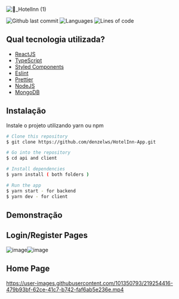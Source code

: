 ![🏨_HotelInn (1)](https://user-images.githubusercontent.com/101350793/219147426-2904f788-6f3d-4644-a8eb-dddb4eeee209.png)

![Github last commit](https://img.shields.io/github/commit-activity/m/denzelws/HotelInn-App) ![Languages](https://img.shields.io/github/languages/count/denzelws/HotelInn-App) ![Lines of code](https://img.shields.io/tokei/lines/github/denzelws/HotelInn-App)

## Qual tecnologia utilizada?

 - [ReactJS](https://reactjs.org/)
 - [TypeScript](https://www.typescriptlang.org/)
 - [Styled Components](https://styled-components.com/)
  - [Eslint](https://eslint.org/)
  - [Prettier](https://prettier.io/)
  - [NodeJS](https://nodejs.org/en/)
  - [MongoDB](https://www.mongodb.com/)


## Instalação

Instale o projeto utilizando yarn ou npm

```bash
# Clone this repository
$ git clone https://github.com/denzelws/HotelInn-App.git

# Go into the repository
$ cd api and client

# Install dependencies
$ yarn install ( both folders )

# Run the app
$ yarn start - for backend 
$ yarn dev - for client
```
## Demonstração

## Login/Register Pages

![image](https://user-images.githubusercontent.com/101350793/219170536-59b0a904-29ac-4948-ba14-87db1f739379.png)![image](https://user-images.githubusercontent.com/101350793/219170796-99ecdf9b-86e6-4e4d-93f7-de6f6e1bdac2.png)

## Home Page

https://user-images.githubusercontent.com/101350793/219254416-479b93bf-62ce-41c7-b742-faf6ab5e236e.mp4





